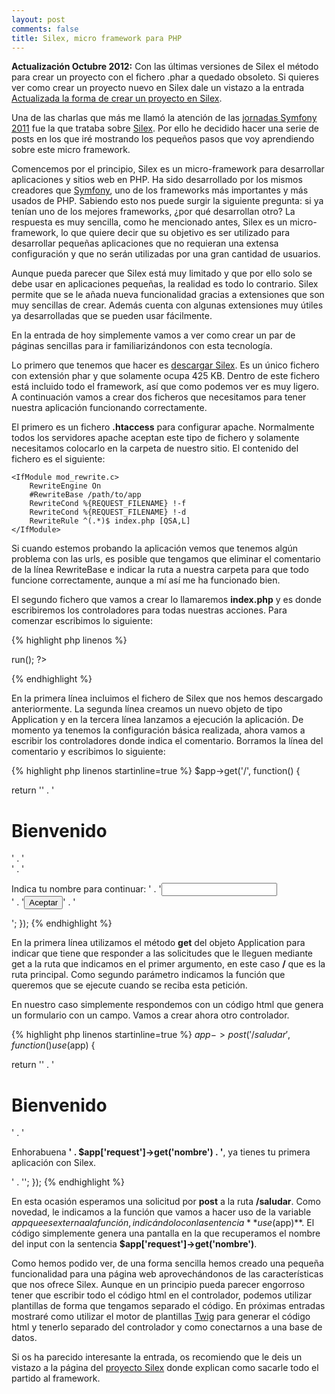 ```yaml
---
layout: post
comments: false
title: Silex, micro framework para PHP
---
```


**Actualización Octubre 2012:** Con las últimas versiones de Silex el método para crear un proyecto con el fichero .phar a quedado obsoleto. Si quieres ver como crear un proyecto nuevo en Silex dale un vistazo a la entrada [Actualizada la forma de crear un proyecto en Silex](/2012/10/13/actualizada-forma-crear-proyecto-silex.html).

Una de las charlas que más me llamó la atención de las [jornadas Symfony 2011](http://symfony.es/noticias/2011/07/06/desymfony-2011-todos-los-videos-y-presentaciones/) fue la que trataba sobre [Silex](http://silex.sensiolabs.org/). Por ello he decidido hacer una serie de posts en los que iré mostrando los pequeños pasos que voy aprendiendo sobre este micro framework.

Comencemos por el principio, Silex es un micro-framework para desarrollar aplicaciones y sitios web en PHP. Ha sido desarrollado por los mismos creadores que [Symfony](http://symfony.com), uno de los frameworks más importantes y más usados de PHP. Sabiendo esto nos puede surgir la siguiente pregunta: si ya tenían uno de los mejores frameworks, ¿por qué desarrollan otro? La respuesta es muy sencilla, como he mencionado antes, Silex es un micro-framework, lo que quiere decir que su objetivo es ser utilizado para desarrollar pequeñas aplicaciones que no requieran una extensa configuración y que no serán utilizadas por una gran cantidad de usuarios.

Aunque pueda parecer que Silex está muy limitado y que por ello solo se debe usar en aplicaciones pequeñas, la realidad es todo lo contrario. Silex permite que se le añada nueva funcionalidad gracias a extensiones que son muy sencillas de crear. Además cuenta con algunas extensiones muy útiles ya desarrolladas que se pueden usar fácilmente.

<!--more-->

En la entrada de hoy simplemente vamos a ver como crear un par de páginas sencillas para ir familiarizándonos con esta tecnología.

Lo primero que tenemos que hacer es [descargar Silex](http://silex.sensiolabs.org/download). Es un único fichero con extensión phar y que solamente ocupa 425 KB. Dentro de este fichero está incluido todo el framework, así que como podemos ver es muy ligero. A continuación vamos a crear dos ficheros que necesitamos para tener nuestra aplicación funcionando correctamente.

El primero es un fichero **.htaccess** para configurar apache. Normalmente todos los servidores apache aceptan este tipo de fichero y solamente necesitamos colocarlo en la carpeta de nuestro sitio. El contenido del fichero es el siguiente:

    <IfModule mod_rewrite.c>
        RewriteEngine On
        #RewriteBase /path/to/app
        RewriteCond %{REQUEST_FILENAME} !-f
        RewriteCond %{REQUEST_FILENAME} !-d
        RewriteRule ^(.*)$ index.php [QSA,L]
    </IfModule>

Si cuando estemos probando la aplicación vemos que tenemos algún problema con las urls, es posible que tengamos que eliminar el comentario de la línea RewriteBase e indicar la ruta a nuestra carpeta para que todo funcione correctamente, aunque a mí así me ha funcionado bien.

El segundo fichero que vamos a crear lo llamaremos **index.php** y es donde escribiremos los controladores para todas nuestras acciones. Para comenzar escribimos lo siguiente:

{% highlight php linenos %}
<?php
  require_once 'silex.phar';

  $app = new Silex\\Application();

  // Aquí irá el código de los controladores

  $app->run();
?>
{% endhighlight  %}

En la primera línea incluimos el fichero de Silex que nos hemos descargado anteriormente. La segunda línea creamos un nuevo objeto de tipo Application y en la tercera línea lanzamos a ejecución la aplicación. De momento ya tenemos la configuración básica realizada, ahora vamos a escribir los controladores donde indica el comentario. Borramos la línea del comentario y escribimos lo siguiente:


{% highlight php linenos startinline=true %}
$app->get('/', function()  {
  
  return '<html><head><title>Aplicación de Ejemplo Silex</title></head>' .
            '<body><h1>Bienvenido</h1>' .
            '<form action="saludar" method="post">' .
            '<p>Indica tu nombre para continuar: ' .
            '<input type="text" name="nombre" /><br />' .
            '<input type="submit" value="Aceptar" />' .
            '</form></body></html>';
});
{% endhighlight  %}

En la primera línea utilizamos el método **get** del objeto Application para indicar que tiene que responder a las solicitudes que le lleguen mediante get a la ruta que indicamos en el primer argumento, en este caso **/** que es la ruta principal. Como segundo parámetro indicamos la función que queremos que se ejecute cuando se reciba esta petición.

En nuestro caso simplemente respondemos con un código html que genera un formulario con un campo. Vamos a crear ahora otro controlador.

{% highlight php linenos startinline=true %}
$app->post('/saludar', function() use($app) {

  return '<html><head><title>Aplicación de Ejemplo Silex</title></head>' .
            '<body><h1>Bienvenido</h1>' .
            '<p>Enhorabuena <strong>' . $app['request']->get('nombre') . 
            '</strong>, ya tienes tu primera aplicación con Silex.</p>' .
            '</body></html>';
});
{% endhighlight  %}

En esta ocasión esperamos una solicitud por **post** a la ruta **/saludar**. Como novedad, le indicamos a la función que vamos a hacer uso de la variable $app que es externa a la función, indicándolo con la sentencia **use($app)**. El código simplemente genera una pantalla en la que recuperamos el nombre del input con la sentencia **$app['request']->get('nombre')**.

Como hemos podido ver, de una forma sencilla hemos creado una pequeña funcionalidad para una página web aprovechándonos de las características que nos ofrece Silex. Aunque en un principio pueda parecer engorroso tener que escribir todo el código html en el controlador, podemos utilizar plantillas de forma que tengamos separado el código. En próximas entradas mostraré como utilizar el motor de plantillas [Twig](/2011/08/08/twig-plantillas-php-i.html) para generar el código html y tenerlo separado del controlador y como conectarnos a una base de datos.

Si os ha parecido interesante la entrada, os recomiendo que le deis un vistazo a la página del [proyecto Silex](http://silex.sensiolabs.org) donde explican como sacarle todo el partido al framework.